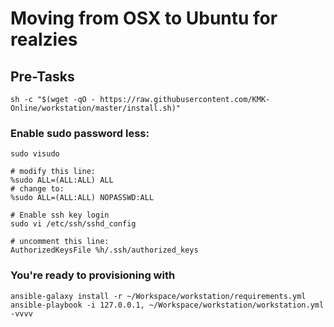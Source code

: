 # Moving from OSX to Ubuntu for realzies

## Pre-Tasks

    sh -c "$(wget -qO - https://raw.githubusercontent.com/KMK-Online/workstation/master/install.sh)"

### Enable sudo password less:

    sudo visudo

    # modify this line:
    %sudo ALL=(ALL:ALL) ALL
    # change to:
    %sudo ALL=(ALL:ALL) NOPASSWD:ALL

    # Enable ssh key login
    sudo vi /etc/ssh/sshd_config

    # uncomment this line:
    AuthorizedKeysFile %h/.ssh/authorized_keys

### You're ready to provisioning with

    ansible-galaxy install -r ~/Workspace/workstation/requirements.yml
    ansible-playbook -i 127.0.0.1, ~/Workspace/workstation/workstation.yml -vvvv
